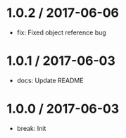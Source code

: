 
1.0.2 / 2017-06-06
==================

  * fix: Fixed object reference bug 

1.0.1 / 2017-06-03
==================

  * docs: Update README 

1.0.0 / 2017-06-03
==================

  * break: Init 
